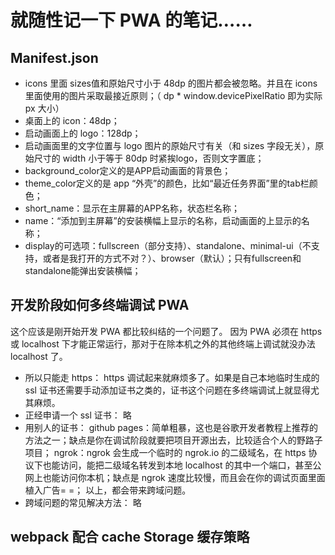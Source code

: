 # 就随性记一下 PWA 的笔记……

## Manifest.json
- icons 里面 sizes值和原始尺寸小于 48dp 的图片都会被忽略。并且在 icons 里面使用的图片采取最接近原则；（ dp * window.devicePixelRatio 即为实际 px 大小）
- 桌面上的 icon：48dp；
- 启动画面上的 logo：128dp；
- 启动画面里的文字位置与 logo 图片的原始尺寸有关（和 sizes 字段无关），原始尺寸的 width 小于等于 80dp 时紧挨logo，否则文字置底；
- background_color定义的是APP启动画面的背景色；
- theme_color定义的是 app “外壳”的颜色，比如“最近任务界面”里的tab栏颜色；
- short_name：显示在主屏幕的APP名称，状态栏名称；
- name：“添加到主屏幕”的安装横幅上显示的名称，启动画面的上显示的名称；
- display的可选项：fullscreen（部分支持）、standalone、minimal-ui（不支持，或者是我打开的方式不对？）、browser（默认）；只有fullscreen和standalone能弹出安装横幅；

## 开发阶段如何多终端调试 PWA
这个应该是刚开始开发 PWA 都比较纠结的一个问题了。
因为 PWA 必须在 https 或 localhost 下才能正常运行，那对于在除本机之外的其他终端上调试就没办法 localhost 了。
- 所以只能走 https：
https 调试起来就麻烦多了。如果是自己本地临时生成的 ssl 证书还需要手动添加证书之类的，证书这个问题在多终端调试上就显得尤其麻烦。
- 正经申请一个 ssl 证书：
略
- 用别人的证书：
github pages：简单粗暴，这也是谷歌开发者教程上推荐的方法之一；缺点是你在调试阶段就要把项目开源出去，比较适合个人的野路子项目；
ngrok：ngrok 会生成一个临时的 ngrok.io 的二级域名，在 https 协议下也能访问，能把二级域名转发到本地 localhost 的其中一个端口，甚至公网上也能访问你本机；缺点是 ngrok 速度比较慢，而且会在你的调试页面里面植入广告= =；
以上，都会带来跨域问题。
- 跨域问题的常见解决方法：
略

## webpack 配合 cache Storage 缓存策略
